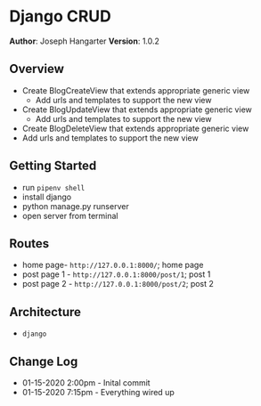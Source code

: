 # Django CRUD

**Author**: Joseph Hangarter
**Version**: 1.0.2

## Overview
* Create BlogCreateView that extends appropriate generic view
    * Add urls and templates to support the new view
* Create BlogUpdateView that extends appropriate generic view
    * Add urls and templates to support the new view
* Create BlogDeleteView that extends appropriate generic view
* Add urls and templates to support the new view

## Getting Started
* run `pipenv shell`
* install django
* python manage.py runserver
* open server from terminal

## Routes
* home page- `http://127.0.0.1:8000/`; home page
* post page 1 - `http://127.0.0.1:8000/post/1`; post 1
* post page 2 - `http://127.0.0.1:8000/post/2`; post 2

## Architecture
* `django`

## Change Log
* 01-15-2020 2:00pm - Inital commit
* 01-15-2020 7:15pm - Everything wired up

